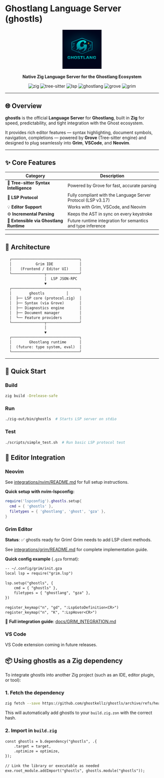 # Ghostlang Language Server (ghostls)

<div align="center">
  <img src="assets/icons/ghostls.png" alt="Ghostlang LSP Icon" width="128" height="128">

**Native Zig Language Server for the Ghostlang Ecosystem**

![zig](https://img.shields.io/badge/Built%20with-Zig-yellow?logo=zig)
![tree-sitter](https://img.shields.io/badge/Parser-TreeSitter-7B68EE?logo=treesitter)
![lsp](https://img.shields.io/badge/Protocol-Language%20Server%20Protocol-blue)
![ghostlang](https://img.shields.io/badge/Language-Ghostlang-7FFFD4)
![grove](https://img.shields.io/badge/Integration-Grove-green)
![grim](https://img.shields.io/badge/Editor-Grim%20IDE-gray)

</div>

---

## 🌐 Overview

**ghostls** is the official **Language Server** for **Ghostlang**, built in **Zig** for speed, predictability, and tight integration with the Ghost ecosystem.

It provides rich editor features — syntax highlighting, document symbols, navigation, completions — powered by **Grove** (Tree-sitter engine) and designed to plug seamlessly into **Grim**, **VSCode**, and **Neovim**.

---

## ✨ Core Features

| Category | Description |
|-----------|-------------|
| 🧠 **Tree-sitter Syntax Intelligence** | Powered by Grove for fast, accurate parsing |
| 🧩 **LSP Protocol** | Fully compliant with the Language Server Protocol (LSP v3.17) |
| 💡 **Editor Support** | Works with Grim, VSCode, and Neovim |
| ⚙️ **Incremental Parsing** | Keeps the AST in sync on every keystroke |
| 🧰 **Extensible via Ghostlang Runtime** | Future runtime integration for semantics and type inference |

---

## 🧱 Architecture

      ┌───────────────────────────────┐
      │           Grim IDE            │
      │    (Frontend / Editor UI)     │
      └───────────────┬───────────────┘
                      │  LSP JSON-RPC
                      ▼
      ┌───────────────────────────────┐
      │        ghostls          │
      │  ├── LSP core (protocol.zig)  │
      │  ├── Syntax (via Grove)       │
      │  ├── Diagnostics engine       │
      │  ├── Document manager         │
      │  └── Feature providers        │
      └───────────────┬───────────────┘
                      │
                      ▼
      ┌───────────────────────────────┐
      │        Ghostlang runtime      │
      │  (future: type system, eval)  │
      └───────────────────────────────┘

---

## 🚀 Quick Start

### Build
```bash
zig build -Drelease-safe
```

### Run
```bash
./zig-out/bin/ghostls  # Starts LSP server on stdio
```

### Test
```bash
./scripts/simple_test.sh  # Run basic LSP protocol test
```

## 📝 Editor Integration

### Neovim

See [integrations/nvim/README.md](integrations/nvim/README.md) for full setup instructions.

**Quick setup with nvim-lspconfig:**

```lua
require('lspconfig').ghostls.setup{
  cmd = { 'ghostls' },
  filetypes = { 'ghostlang', 'ghost', 'gza' },
}
```

### Grim Editor

**Status**: ✅ ghostls ready for Grim! Grim needs to add LSP client methods.

See [integrations/grim/README.md](integrations/grim/README.md) for complete implementation guide.

**Quick config example** (`.gza` format):

```ghostlang
-- ~/.config/grim/init.gza
local lsp = require("grim.lsp")

lsp.setup("ghostls", {
    cmd = { "ghostls" },
    filetypes = { "ghostlang", "gza" },
})

register_keymap("n", "gd", ":LspGotoDefinition<CR>")
register_keymap("n", "K", ":LspHover<CR>")
```

📖 **Full integration guide**: [docs/GRIM_INTEGRATION.md](docs/GRIM_INTEGRATION.md)

### VS Code

VS Code extension coming in future releases.

## 📦 Using ghostls as a Zig dependency

To integrate ghostls into another Zig project (such as an IDE, editor plugin, or tool):

### 1. Fetch the dependency
```bash
zig fetch --save https://github.com/ghostkellz/ghostls/archive/refs/heads/main.tar.gz
```

This will automatically add ghostls to your `build.zig.zon` with the correct hash.

### 2. Import in `build.zig`
```zig
const ghostls = b.dependency("ghostls", .{
    .target = target,
    .optimize = optimize,
});

// Link the library or executable as needed
exe.root_module.addImport("ghostls", ghostls.module("ghostls"));
```
